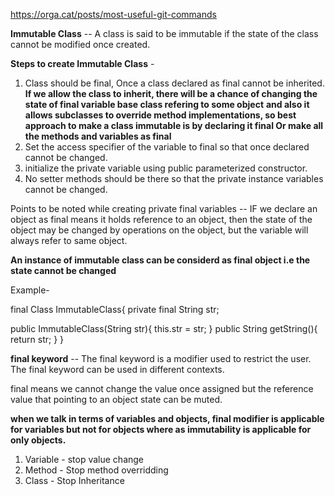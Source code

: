 https://orga.cat/posts/most-useful-git-commands

**Immutable Class** -- A class is said to be immutable if the state of the  class cannot be modified once created.

**Steps to create Immutable Class** -
1. Class should be final, Once a class declared as final cannot be inherited.
**If we allow the class to inherit, there will be a chance of changing the state of final variable base class refering to some object** **and also it allows subclasses to override method implementations, so best approach to make a class immutable is by declaring it final Or make all the methods and variables as final**
2. Set the access specifier of the variable to final so that once declared cannot be changed.
3. initialize the private variable using public parameterized constructor.
4. No setter methods should be there so that the private instance variables cannot be changed.


Points to be noted while creating private final variables --  IF we declare an object as final means it holds reference to an object, then the state of the object may be changed by operations on the object, but the variable will always refer to same object. 

**An instance of immutable class can be considerd as final object i.e the state cannot be changed** 


Example- 

final Class ImmutableClass{
private final String str;

public ImmutableClass(String str){
this.str = str;
}
public String getString(){
return str;
}
}

**final keyword** -- The final keyword is a modifier used to restrict the user. The final keyword can be used in different contexts.

final means we cannot change the value once assigned but the reference value that pointing to an object state can be muted.

**when we talk in terms of variables and objects, final modifier is applicable for variables but not for objects where as immutability is applicable for only objects.** 

1. Variable - stop value change 
2. Method - Stop method overridding
3. Class - Stop Inheritance

